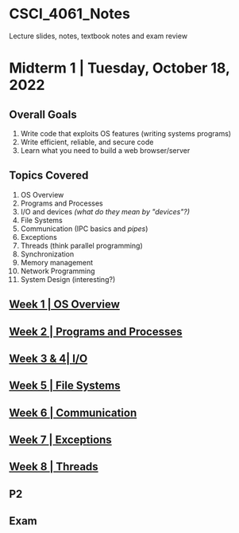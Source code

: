 # CSCI_4061_Notes
Lecture slides, notes, textbook notes and exam review
# Midterm 1 | Tuesday, October 18, 2022
## Overall Goals
1. Write code that exploits OS features (writing systems programs)
2. Write efficient, reliable, and secure code
3. Learn what you need to build a web browser/server
## Topics Covered
1. OS Overview
2. Programs and Processes
3. I/O and devices *(what do they mean by "devices"?)*
4. File Systems
5. Communication (IPC basics and *pipes*)
6. Exceptions
7. Threads (think parallel programming)
8. Synchronization
9. Memory management
10. Network Programming
11. System Design (interesting?)
## [Week 1 | OS Overview](Week1.md)
## [Week 2 | Programs and Processes](Week2.md)
## [Week 3 & 4| I/O ](Week3+4.md)
## [Week 5 | File Systems](Week5.md)
## [Week 6 | Communication](Week6.md)
## [Week 7 | Exceptions](Week7.md)
## [Week 8 | Threads](Week8.md)

## P2
## Exam





